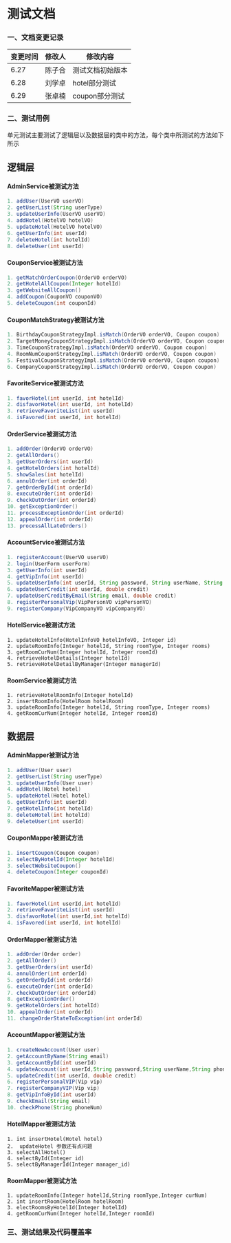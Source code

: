 # 测试文档

### 一、文档变更记录

| 变更时间 | 修改人 | 修改内容         |
| -------- | ------ | ---------------- |
| 6.27     | 陈子合 | 测试文档初始版本 |
| 6.28     | 刘学卓 | hotel部分测试    |
| 6.29     | 张卓楠 | coupon部分测试   |

### 二、测试用例

单元测试主要测试了逻辑层以及数据层的类中的方法，每个类中所测试的方法如下所示

## 逻辑层

#### AdminService被测试方法

```java
1. addUser(UserVO userVO)
2. getUserList(String userType)
3. updateUserInfo(UserVO userVO)
4. addHotel(HotelVO hotelVO)
5. updateHotel(HotelVO hotelVO)
6. getUserInfo(int userId)
7. deleteHotel(int hotelId)
8. deleteUser(int userId)
```

#### CouponService被测试方法

```java
1. getMatchOrderCoupon(OrderVO orderVO)
2. getHotelAllCoupon(Integer hotelId)
3. getWebsiteAllCoupon()
4. addCoupon(CouponVO couponVO)
5. deleteCoupon(int couponId)
```

#### CouponMatchStrategy被测试方法

```java
1. BirthdayCouponStrategyImpl.isMatch(OrderVO orderVO, Coupon coupon)
2. TargetMoneyCouponStrategyImpl.isMatch(OrderVO orderVO, Coupon coupon)
3. TimeCouponStrategyImpl.isMatch(OrderVO orderVO, Coupon coupon)
4. RoomNumCouponStrategyImpl.isMatch(OrderVO orderVO, Coupon coupon)
5. FestivalCouponStrategyImpl.isMatch(OrderVO orderVO, Coupon coupon)
6. CompanyCouponStrategyImpl.isMatch(OrderVO orderVO, Coupon coupon)
```

#### FavoriteService被测试方法

```java
1. favorHotel(int userId, int hotelId)
2. disfavorHotel(int userId, int hotelId)
3. retrieveFavoriteList(int userId)
4. isFavored(int userId, int hotelId)
```

#### OrderService被测试方法

```java
1. addOrder(OrderVO orderVO)
2. getAllOrders()
3. getUserOrders(int userId)
4. getHotelOrders(int hotelId)
5. showSales(int hotelId)
6. annulOrder(int orderId)
7. getOrderById(int orderId)
8. executeOrder(int orderId)
9. checkOutOrder(int orderId)
10. getExceptionOrder()
11. processExceptionOrder(int orderId)
12. appealOrder(int orderId)
13. processAllLateOrders()
```

#### AccountService被测试方法

```java
1. registerAccount(UserVO userVO)
2. login(UserForm userForm)
3. getUserInfo(int userId)
4. getVipInfo(int userId)
5. updateUserInfo(int userId, String password, String userName, String phoneNum)
6. updateUserCredit(int userId, double credit)
7. updateUserCreditByEmail(String email, double credit)
8. registerPersonalVip(VipPersonVO vipPersonVO)
9. registerCompany(VipCompanyVO vipCompanyVO)
```

#### HotelService被测试方法

~~~
1. updateHotelInfo(HotelInfoVO hotelInfoVO, Integer id)
2. updateRoomInfo(Integer hotelId, String roomType, Integer rooms)
3. getRoomCurNum(Integer hotelId, Integer roomId)
4. retrieveHotelDetails(Integer hotelId)
5. retrieveHotelDetailByManager(Integer managerId)

~~~

#### RoomService被测试方法

~~~
1. retrieveHotelRoomInfo(Integer hotelId)
2. insertRoomInfo(HotelRoom hotelRoom)
3. updateRoomInfo(Integer hotelId, String roomType, Integer rooms)
4. getRoomCurNum(Integer hotelId, Integer roomId)
~~~

## 数据层

#### AdminMapper被测试方法

```java
1. addUser(User user)
2. getUserList(String userType)
3. updateUserInfo(User user)
4. addHotel(Hotel hotel)
5. updateHotel(Hotel hotel)
6. getUserInfo(int userId)
7. getHotelInfo(int hotelId)
8. deleteHotel(int hotelId)
9. deleteUser(int userId)
```

#### CouponMapper被测试方法

```java
1. insertCoupon(Coupon coupon)
2. selectByHotelId(Integer hotelId)
3. selectWebsiteCoupon()
4. deleteCoupon(Integer couponId)
```

#### FavoriteMapper被测试方法

```java
1. favorHotel(int userId,int hotelId)
2. retrieveFavoriteList(int userId)
3. disfavorHotel(int userId,int hotelId)
4. isFavored(int userId, int hotelId)
```

#### OrderMapper被测试方法

```java
1. addOrder(Order order)
2. getAllOrder()
3. getUserOrders(int userId)
4. annulOrder(int orderId)
5. getOrderById(int orderId)
6. executeOrder(int orderId)
7. checkOutOrder(int orderId)
8. getExceptionOrder()
9. getHotelOrders(int hotelId)
10. appealOrder(int orderId)
11. changeOrderStateToException(int orderId)
```

#### AccountMapper被测试方法

```java
1. createNewAccount(User user)
2. getAccountByName(String email)
3. getAccountById(int userId)
4. updateAccount(int userId,String password,String userName,String phoneNum)
5. updateCredit(int userId, double credit)
6. registerPersonalVIP(Vip vip)
7. registerCompanyVIP(Vip vip)
8. getVipInfoById(int userId)
9. checkEmail(String email)
10. checkPhone(String phoneNum)
```

#### HotelMapper被测试方法

~~~
1. int insertHotel(Hotel hotel)
2.  updateHotel 参数还有点问题
3. selectAllHotel()
4. selectById(Integer id)
5. selectByManagerId(Integer manager_id)
~~~

#### RoomMapper被测试方法

~~~
1. updateRoomInfo(Integer hotelId,String roomType,Integer curNum)
2. int insertRoom(HotelRoom hotelRoom)
3. electRoomsByHotelId(Integer hotelId)
4. getRoomCurNum(Integer hotelId,Integer roomId)
~~~



### 三、测试结果及代码覆盖率

